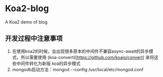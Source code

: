 # Koa2-blog
A Koa2 demo of blog


## 开发过程中注意事项
1. 在使用koa2的时候，会出现很多原本的中间件不兼容async-await的异步模式，所以需要使用
    (koa-convert)[https://github.com/koajs/convert] 来将这些中间件转化为新版
    koa的异步模式
2. mongodb启动方法：mongod --config /usr/local/etc/mongod.conf